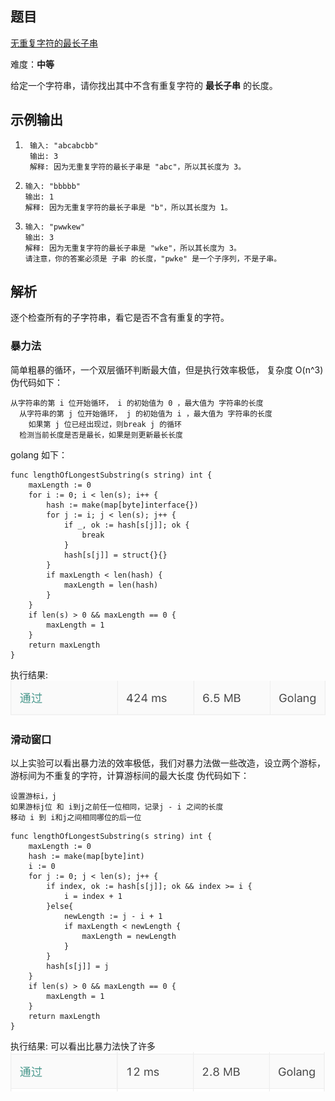 ## 题目

[无重复字符的最长子串](https://leetcode-cn.com/problems/longest-substring-without-repeating-characters)

难度：**中等**

给定一个字符串，请你找出其中不含有重复字符的 **最长子串** 的长度。

## 示例输出

1. ```
    输入: "abcabcbb"
    输出: 3
    解释: 因为无重复字符的最长子串是 "abc"，所以其长度为 3。
   ```
2. ```
   输入: "bbbbb"
   输出: 1
   解释: 因为无重复字符的最长子串是 "b"，所以其长度为 1。
   ```
3. ```
   输入: "pwwkew"
   输出: 3
   解释: 因为无重复字符的最长子串是 "wke"，所以其长度为 3。
   请注意，你的答案必须是 子串 的长度，"pwke" 是一个子序列，不是子串。
   ```

## 解析

逐个检查所有的子字符串，看它是否不含有重复的字符。

### 暴力法

简单粗暴的循环，一个双层循环判断最大值，但是执行效率极低， 复杂度 O(n^3)
伪代码如下：

```
从字符串的第 i 位开始循环， i 的初始值为 0 ，最大值为 字符串的长度
  从字符串的第 j 位开始循环， j 的初始值为 i ，最大值为 字符串的长度
    如果第 j 位已经出现过，则break j 的循环
  检测当前长度是否是最长，如果是则更新最长长度
```

golang 如下：

```golang
func lengthOfLongestSubstring(s string) int {
	maxLength := 0
	for i := 0; i < len(s); i++ {
		hash := make(map[byte]interface{})
		for j := i; j < len(s); j++ {
			if _, ok := hash[s[j]]; ok {
				break
			}
			hash[s[j]] = struct{}{}
		}
		if maxLength < len(hash) {
			maxLength = len(hash)
		}
	}
	if len(s) > 0 && maxLength == 0 {
		maxLength = 1
	}
	return maxLength
}
```

执行结果:
![暴力法](./01.png)

### 滑动窗口

以上实验可以看出暴力法的效率极低，我们对暴力法做一些改造，设立两个游标，游标间为不重复的字符，计算游标间的最大长度
伪代码如下：

```
设置游标i，j
如果游标j位 和 i到j之前任一位相同，记录j - i 之间的长度
移动 i 到 i和j之间相同哪位的后一位
```

```golang
func lengthOfLongestSubstring(s string) int {
	maxLength := 0
	hash := make(map[byte]int)
	i := 0
	for j := 0; j < len(s); j++ {
		if index, ok := hash[s[j]]; ok && index >= i {
			i = index + 1
		}else{
            newLength := j - i + 1
            if maxLength < newLength {
				maxLength = newLength
			}
        }
		hash[s[j]] = j
	}
	if len(s) > 0 && maxLength == 0 {
		maxLength = 1
	}
	return maxLength
}
```

执行结果:
可以看出比暴力法快了许多
![滑动窗口](./02.png)

